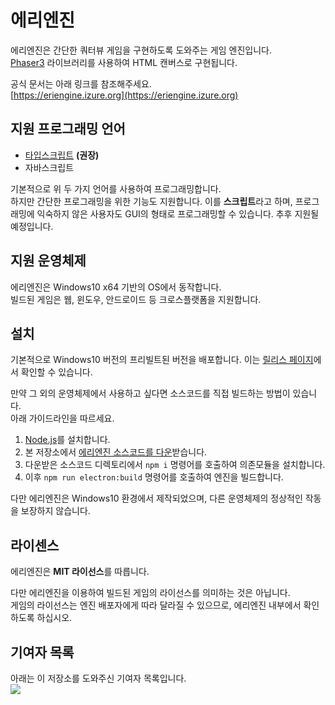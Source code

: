 # 에리엔진
에리엔진은 간단한 쿼터뷰 게임을 구현하도록 도와주는 게임 엔진입니다.  
[Phaser3](https://github.com/photonstorm/phaser) 라이브러리를 사용하여 HTML 캔버스로 구현됩니다.

공식 문서는 아래 링크를 참조해주세요.  
[https://eriengine.izure.org](https://eriengine.izure.org)

## 지원 프로그래밍 언어
* [타입스크립트](https://www.typescriptlang.org/) **(권장)**
* 자바스크립트

기본적으로 위 두 가지 언어를 사용하여 프로그래밍합니다.  
하지만 간단한 프로그래밍을 위한 기능도 지원합니다. 이를 **스크립트**라고 하며, 프로그래밍에 익숙하지 않은 사용자도 GUI의 형태로 프로그래밍할 수 있습니다. 추후 지원될 예정입니다.

## 지원 운영체제
에리엔진은 Windows10 x64 기반의 OS에서 동작합니다.  
빌드된 게임은 웹, 윈도우, 안드로이드 등 크로스플랫폼을 지원합니다.

## 설치
기본적으로 Windows10 버전의 프리빌트된 버전을 배포합니다. 이는 [릴리스 페이지](https://github.com/izure1/eriengine4/releases)에서 확인할 수 있습니다.

만약 그 외의 운영체제에서 사용하고 싶다면 소스코드를 직접 빌드하는 방법이 있습니다.  
아래 가이드라인을 따르세요.

1. [Node.js](https://nodejs.org/ko/download/)를 설치합니다.
2. 본 저장소에서 [에리엔진 소스코드를 다운](https://github.com/izure1/eriengine4/archive/master.zip)받습니다.
3. 다운받은 소스코드 디렉토리에서 `npm i` 명령어를 호출하여 의존모듈을 설치합니다.
4. 이후 `npm run electron:build` 명령어를 호출하여 엔진을 빌드합니다.

다만 에리엔진은 Windows10 환경에서 제작되었으며, 다른 운영체제의 정상적인 작동을 보장하지 않습니다.

## 라이센스
에리엔진은 **MIT 라이선스**를 따릅니다.  

다만 에리엔진을 이용하여 빌드된 게임의 라이선스를 의미하는 것은 아닙니다.  
게임의 라이선스는 엔진 배포자에게 따라 달라질 수 있으므로, 에리엔진 내부에서 확인하도록 하십시오.

## 기여자 목록
아래는 이 저장소를 도와주신 기여자 목록입니다.  
<img src="https://contributors-img.web.app/image?repo=izure1/eriengine4">